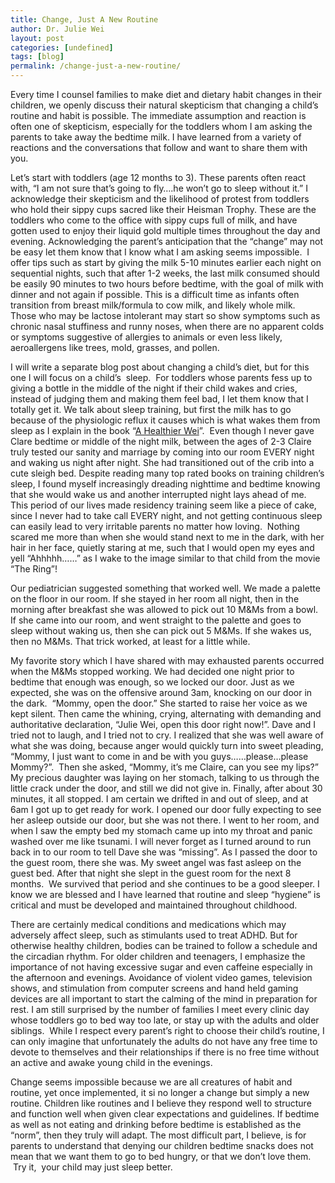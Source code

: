 ```yaml
---
title: Change, Just A New Routine
author: Dr. Julie Wei
layout: post
categories: [undefined]
tags: [blog]
permalink: /change-just-a-new-routine/
---
```

Every time I counsel families to make diet and dietary habit changes in their children, we openly discuss their natural skepticism that changing a child’s routine and habit is possible. The immediate assumption and reaction is often one of skepticism, especially for the toddlers whom I am asking the parents to take away the bedtime milk. I have learned from a variety of reactions and the conversations that follow and want to share them with you.

Let’s start with toddlers (age 12 months to 3). These parents often react with, “I am not sure that’s going to fly&#8230;.he won’t go to sleep without it.” I acknowledge their skepticism and the likelihood of protest from toddlers who hold their sippy cups sacred like their Heisman Trophy. These are the toddlers who come to the office with sippy cups full of milk, and have gotten used to enjoy their liquid gold multiple times throughout the day and evening. Acknowledging the parent’s anticipation that the “change” may not be easy let them know that I know what I am asking seems impossible.  I offer tips such as start by giving the milk 5-10 minutes earlier each night on sequential nights, such that after 1-2 weeks, the last milk consumed should be easily 90 minutes to two hours before bedtime, with the goal of milk with dinner and not again if possible. This is a difficult time as infants often transition from breast milk/formula to cow milk, and likely whole milk.  Those who may be lactose intolerant may start so show symptoms such as chronic nasal stuffiness and runny noses, when there are no apparent colds or symptoms suggestive of allergies to animals or even less likely, aeroallergens like trees, mold, grasses, and pollen.

I will write a separate blog post about changing a child’s diet, but for this one I will focus on a child’s  sleep.  For toddlers whose parents fess up to giving a bottle in the middle of the night if their child wakes and cries, instead of judging them and making them feel bad, I let them know that I totally get it. We talk about sleep training, but first the milk has to go because of the physiologic reflux it causes which is what wakes them from sleep as I explain in the book “[A Healthier Wei][1]”.  Even though I never gave Clare bedtime or middle of the night milk, between the ages of 2-3 Claire truly tested our sanity and marriage by coming into our room EVERY night and waking us night after night. She had transitioned out of the crib into a cute sleigh bed. Despite reading many top rated books on training children’s sleep, I found myself increasingly dreading nighttime and bedtime knowing that she would wake us and another interrupted night lays ahead of me. This period of our lives made residency training seem like a piece of cake, since I never had to take call EVERY night, and not getting continuous sleep can easily lead to very irritable parents no matter how loving.  Nothing scared me more than when she would stand next to me in the dark, with her hair in her face, quietly staring at me, such that I would open my eyes and yell “Ahhhhh……” as I wake to the image similar to that child from the movie “The Ring”!

Our pediatrician suggested something that worked well. We made a palette on the floor in our room. If she stayed in her room all night, then in the morning after breakfast she was allowed to pick out 10 M&Ms from a bowl. If she came into our room, and went straight to the palette and goes to sleep without waking us, then she can pick out 5 M&Ms. If she wakes us, then no M&Ms. That trick worked, at least for a little while.

My favorite story which I have shared with may exhausted parents occurred when the M&Ms stopped working. We had decided one night prior to bedtime that enough was enough, so we locked our door. Just as we expected, she was on the offensive around 3am, knocking on our door in the dark.  “Mommy, open the door.” She started to raise her voice as we kept silent. Then came the whining, crying, alternating with demanding and authoritative declaration, “Julie Wei, open this door right now!”. Dave and I tried not to laugh, and I tried not to cry. I realized that she was well aware of what she was doing, because anger would quickly turn into sweet pleading, “Mommy, I just want to come in and be with you guys……please…please Mommy?”.  Then she asked, “Mommy, it’s me Claire, can you see my lips?” My precious daughter was laying on her stomach, talking to us through the little crack under the door, and still we did not give in. Finally, after about 30 minutes, it all stopped. I am certain we drifted in and out of sleep, and at 6am I got up to get ready for work. I opened our door fully expecting to see her asleep outside our door, but she was not there. I went to her room, and when I saw the empty bed my stomach came up into my throat and panic washed over me like tsunami. I will never forget as I turned around to run back in to our room to tell Dave she was “missing”. As I passed the door to the guest room, there she was. My sweet angel was fast asleep on the guest bed. After that night she slept in the guest room for the next 8 months.  We survived that period and she continues to be a good sleeper. I know we are blessed and I have learned that routine and sleep “hygiene” is critical and must be developed and maintained throughout childhood.

There are certainly medical conditions and medications which may adversely affect sleep, such as stimulants used to treat ADHD. But for otherwise healthy children, bodies can be trained to follow a schedule and the circadian rhythm. For older children and teenagers, I emphasize the importance of not having excessive sugar and even caffeine especially in the afternoon and evenings. Avoidance of violent video games, television shows, and stimulation from computer screens and hand held gaming devices are all important to start the calming of the mind in preparation for rest. I am still surprised by the number of families I meet every clinic day whose toddlers go to bed way too late, or stay up with the adults and older siblings.  While I respect every parent’s right to choose their child’s routine, I can only imagine that unfortunately the adults do not have any free time to devote to themselves and their relationships if there is no free time without an active and awake young child in the evenings.

Change seems impossible because we are all creatures of habit and routine, yet once implemented, it si no longer a change but simply a new routine. Children like routines and I believe they respond well to structure and function well when given clear expectations and guidelines. If bedtime as well as not eating and drinking before bedtime is established as the “norm”, then they truly will adapt. The most difficult part, I believe, is for parents to understand that denying our children bedtime snacks does not mean that we want them to go to bed hungry, or that we don’t love them.  Try it,  your child may just sleep better.



 [1]: /book/ "The Book"
 [2]: /book/